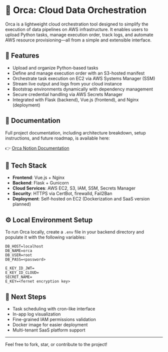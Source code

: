 # 🐳 Orca: Cloud Data Orchestration

Orca is a lightweight cloud orchestration tool designed to simplify the execution of data pipelines on AWS infrastructure. It enables users to upload Python tasks, manage execution order, track logs, and automate AWS resource provisioning—all from a simple and extensible interface.

## 🚀 Features

- Upload and organize Python-based tasks  
- Define and manage execution order with an S3-hosted manifest  
- Orchestrate task execution on EC2 via AWS Systems Manager (SSM)  
- Stream live output and logs from your cloud instance  
- Bootstrap environments dynamically with dependency management  
- Secure credential handling via AWS Secrets Manager  
- Integrated with Flask (backend), Vue.js (frontend), and Nginx (deployment)

## 📘 Documentation

Full project documentation, including architecture breakdown, setup instructions, and future roadmap, is available here:

👉 [Orca Notion Documentation](https://voltaic-lunge-eb6.notion.site/Orca-Cloud-Data-Orchestration-171312282f2d80af8208e5875aea11bc)

## 🔧 Tech Stack

- **Frontend**: Vue.js + Nginx  
- **Backend**: Flask + Gunicorn  
- **Cloud Services**: AWS EC2, S3, IAM, SSM, Secrets Manager  
- **Security**: HTTPS via CertBot, firewalld, Fail2Ban  
- **Deployment**: Self-hosted on EC2 (Dockerization and SaaS version planned)

## ⚙️ Local Environment Setup

To run Orca locally, create a `.env` file in your backend directory and populate it with the following variables:

```env
DB_HOST=localhost
DB_NAME=orca
DB_USER=root
DB_PASS=<password>

E_KEY_ID_JWT=
E_KEY_ID_CLOUD=
SECRET_NAME=
E_KEY=<fernet encryption key>
```


## 📌 Next Steps

- Task scheduling with cron-like interface
- In-app log visualization
- Fine-grained IAM permissions validation
- Docker image for easier deployment
- Multi-tenant SaaS platform support

---

Feel free to fork, star, or contribute to the project!
